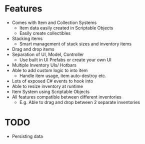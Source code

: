 # Features
- Comes with Item and Collection Systems
    - Item data easily created in Scriptable Objects
    - Easily create collectibles
- Stacking items
    - Smart management of stack sizes and inventory items
- Drag and drop items
- Separation of UI, Model, Controller
    - Use built in UI Prefabs or create your own UI
- Multiple Inventory UIs/ Hotbars
- Able to add custom logic to into item
    - Handle item usage, item auto-destroy etc.
- Lots of exposed C# events to hook into
- Able to resize inventory at runtime
- Item System using Scriptable Objects
- All features compatible between different inventories
    - E.g. Able to drag and drop between 2 separate inventories

# TODO
- Persisting data